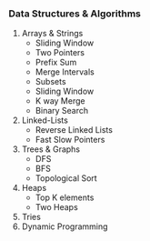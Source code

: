 ### Data Structures & Algorithms

1. Arrays & Strings
    - Sliding Window
    - Two Pointers
    - Prefix Sum
    - Merge Intervals
    - Subsets
    - Sliding Window
    - K way Merge
    - Binary Search
2. Linked-Lists
    - Reverse Linked Lists
    - Fast Slow Pointers
3. Trees & Graphs
    - DFS
    - BFS
    - Topological Sort
4. Heaps
    - Top K elements
    - Two Heaps
5. Tries
6. Dynamic Programming

